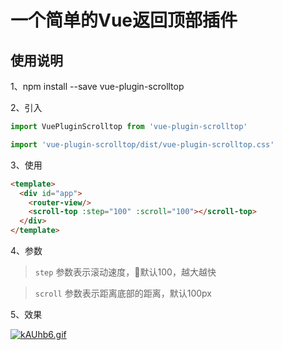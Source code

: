 # 一个简单的Vue返回顶部插件

## 使用说明

1、npm install --save vue-plugin-scrolltop

2、引入

```js
import VuePluginScrolltop from 'vue-plugin-scrolltop'

import 'vue-plugin-scrolltop/dist/vue-plugin-scrolltop.css'
```

3、使用

```html
<template>
  <div id="app">
    <router-view/>
    <scroll-top :step="100" :scroll="100"></scroll-top>
  </div>
</template>
```

4、参数

> `step` 参数表示滚动速度，默认100，越大越快

> `scroll` 参数表示距离底部的距离，默认100px

5、效果

[![kAUhb6.gif](https://s2.ax1x.com/2019/01/23/kAUhb6.gif)](https://imgchr.com/i/kAUhb6)